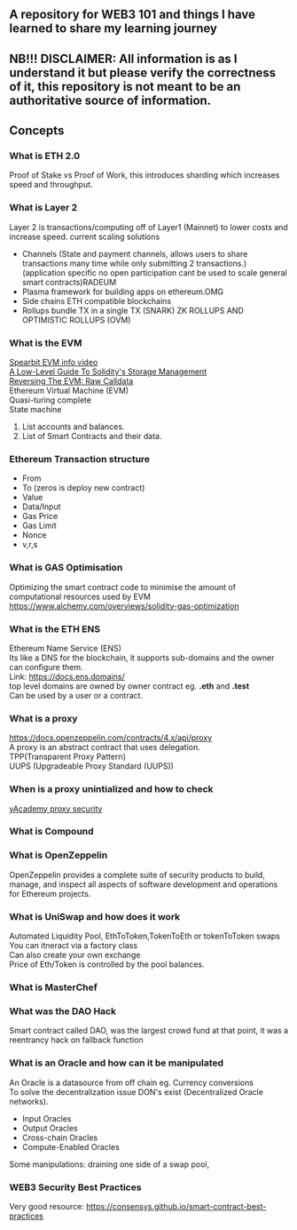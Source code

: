 ## A repository for WEB3 101 and things I have learned to share my learning journey<br/>
## NB!!! DISCLAIMER: All information is as I understand it but please verify the correctness of it, this repository is not meant to be an authoritative source of information.
## Concepts
### What is ETH 2.0
Proof of Stake vs Proof of Work, this introduces sharding which increases speed and throughput.

### What is Layer 2
Layer 2 is transactions/computing off of Layer1 (Mainnet) to lower costs and increase speed.
current scaling solutions
- Channels (State and payment channels, allows users to share transactions many time while only submitting 2 transactions.) (application specific no open participation cant be used to scale general smart contracts)RADEUM
- Plasma framework for building apps on ethereum.OMG
- Side chains ETH compatible blockchains
- Rollups bundle TX in a single TX (SNARK) ZK ROLLUPS AND OPTIMISTIC ROLLUPS (OVM)

### What is the EVM
[Spearbit EVM info video](https://www.youtube.com/watch?v=XhfaG6cYulU)<br/>
[A Low-Level Guide To Solidity's Storage Management](https://degatchi.com/articles/low_level_guide_to_soliditys_storage_management)<br/>
[Reversing The EVM: Raw Calldata](https://degatchi.com/articles/reading-raw-evm-calldata)<br/>
Ethereum Virtual Machine (EVM)<br/>
Quasi-turing complete<br/>
State machine<br/>
1) List accounts and balances.<br/>
2) List of Smart Contracts and their data.

### Ethereum Transaction structure
- From
- To (zeros is deploy new contract)
- Value
- Data/Input
- Gas Price
- Gas Limit
- Nonce
- v,r,s

### What is GAS Optimisation
Optimizing the smart contract code to minimise the amount of computational resources used by EVM<br/>
https://www.alchemy.com/overviews/solidity-gas-optimization

### What is the ETH ENS
Ethereum Name Service (ENS)<br/>
Its like a DNS for the blockchain, it supports sub-domains and the owner can configure them.<br/>
Link: https://docs.ens.domains/ <br/>
top level domains are owned by owner contract eg. <b>.eth</b> and <b>.test</b><br/>
Can be used by a user or a contract.<br/>

### What is a proxy
https://docs.openzeppelin.com/contracts/4.x/api/proxy<br/>
A proxy is an abstract contract that uses delegation.<br/>
TPP(Transparent Proxy Pattern)<br/>
UUPS (Upgradeable Proxy Standard (UUPS))<br/>

### When is a proxy unintialized and how to check
[yAcademy proxy security](https://proxies.yacademy.dev/pages/security-guide/)<br/>
### What is Compound

### What is OpenZeppelin
OpenZeppelin provides a complete suite of security products to build, manage, and inspect all aspects of software development and operations for Ethereum projects.
### What is UniSwap and how does it work
Automated Liquidity Pool, EthToToken,TokenToEth or tokenToToken swaps<br/>
You can itneract via a factory class<br/>
Can also create your own exchange<br/>
Price of Eth/Token is controlled by the pool balances.<br/>

### What is MasterChef

### What was the DAO Hack
Smart contract called DAO, was the largest crowd fund at that point, it was a reentrancy hack on fallback function<br/>

### What is an Oracle and how can it be manipulated
An Oracle is a datasource from off chain eg. Currency conversions<br/>
To solve the decentralization issue DON's exist (Decentralized Oracle networks).<br/>
- Input Oracles
- Output Oracles
- Cross-chain Oracles
- Compute-Enabled Oracles

Some manipulations: draining one side of a swap pool, <br/>

### WEB3 Security Best Practices
Very good resource: https://consensys.github.io/smart-contract-best-practices<br/>


